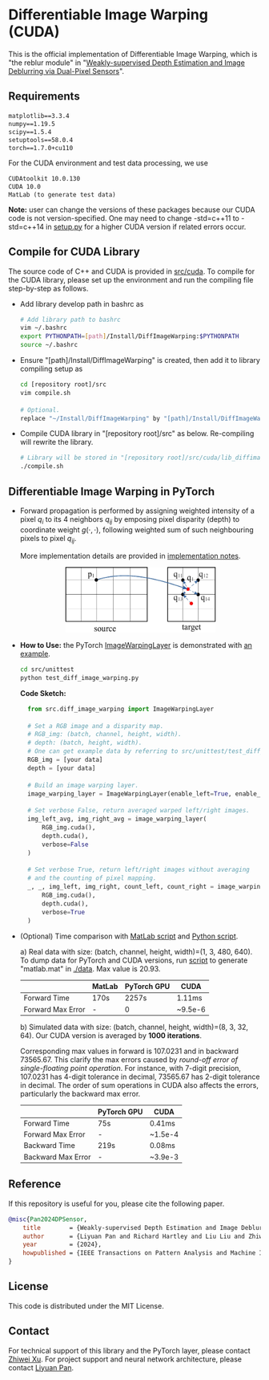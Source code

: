 # Differentiable Image Warping (CUDA)

This is the official implementation of Differentiable Image Warping, which is "the reblur module" in "[Weakly-supervised Depth Estimation and Image Deblurring via Dual-Pixel Sensors](https://www.computer.org/csdl/journal/tp/5555/01/10679095/20b3i87Z9q8)".

## Requirements
```
matplotlib==3.3.4
numpy==1.19.5
scipy==1.5.4
setuptools==58.0.4
torch==1.7.0+cu110
```
For the CUDA environment and test data processing, we use
```
CUDAtoolkit 10.0.130
CUDA 10.0
MatLab (to generate test data)
```
**Note:** user can change the versions of these packages because our CUDA code is not version-specified.
One may need to change -std=c++11 to -std=c++14 in [setup.py](src/cuda/setup.py) for a higher CUDA version if related errors occur.

## Compile for CUDA Library
The source code of C++ and CUDA is provided in [src/cuda](src/cuda/).
To compile for the CUDA library, please set up the environment and run the compiling file step-by-step as follows.
- Add library develop path in bashrc as
    ```bash
    # Add library path to bashrc
    vim ~/.bashrc
    export PYTHONPATH=[path]/Install/DiffImageWarping:$PYTHONPATH
    source ~/.bashrc
    ```
- Ensure "[path]/Install/DiffImageWarping" is created, then add it to library compiling setup as

    ```bash
    cd [repository root]/src
    vim compile.sh

    # Optional.
    replace "~/Install/DiffImageWarping" by "[path]/Install/DiffImageWarping"
    ```

- Compile CUDA library in "[repository root]/src" as below.
Re-compiling will rewrite the library.
    ```bash
    # Library will be stored in "[repository root]/src/cuda/lib_diffimagewarping"
    ./compile.sh
    ```

## Differentiable Image Warping in PyTorch
- Forward propagation is performed by assigning weighted intensity of a pixel $q_i$ to its 4 neighbors $q_{ij}$ by emposing pixel disparity (depth)
to coordinate weight $g(\cdot, \cdot)$, following weighted sum of such neighbouring pixels to pixel $q_{ij}$.

  More implementation details are provided in [implementation notes](doc/implementation_notes.pdf).

  <!-- ![alt text](doc/dual_pixel.jpg) -->
  <div style="text-align: center"><img src="doc/dual_pixel.jpg" width="300" /></div>

- **How to Use:** the PyTorch [ImageWarpingLayer](src/diff_image_warping.py) is demonstrated with [an example](src/unittest/test_diff_image_warping.py).
    ```bash
    cd src/unittest
    python test_diff_image_warping.py
    ```
  **Code Sketch:**
  ```python
    from src.diff_image_warping import ImageWarpingLayer

    # Set a RGB image and a disparity map.
    # RGB_img: (batch, channel, height, width).
    # depth: (batch, height, width).
    # One can get example data by referring to src/unittest/test_diff_image_warping.py.
    RGB_img = [your data]
    depth = [your data]

    # Build an image warping layer.
    image_warping_layer = ImageWarpingLayer(enable_left=True, enable_right=True)

    # Set verbose False, return averaged warped left/right images.
    img_left_avg, img_right_avg = image_warping_layer(
        RGB_img.cuda(),
        depth.cuda(),
        verbose=False
    )

    # Set verbose True, return left/right images without averaging
    # and the counting of pixel mapping.
    _, _, img_left, img_right, count_left, count_right = image_warping_layer(
        RGB_img.cuda(),
        depth.cuda(),
        verbose=True
    )
  ```

- (Optional) Time comparison with [MatLab script](src/ablation/matlab/simulator_image_warping_extrapol.m)
and [Python script](src/ablation/python/simulator_image_warping.py).

  a) Real data with size: (batch, channel, height, width)=(1, 3, 480, 640).
  To dump data for PyTorch and CUDA versions, run [script](src/ablation/matlab/simulator_image_warping_extrapol.m) to generate "matlab.mat" in [./data](data).
  Max value is 20.93.
  
  <center>

  | | MatLab  | PyTorch GPU | CUDA
  --- | --- | --- | ---
  Forward Time| 170s | 2257s | 1.11ms
  Forward Max Error | - | 0 | ~9.5e-6

  </center>

  b) Simulated data with size: (batch, channel, height, width)=(8, 3, 32, 64).
  Our CUDA version is averaged by **1000 iterations**.
  
  Corresponding max values in forward is 107.0231 and
  in backward 73565.67.
  This clarify the max errors caused by
  *round-off error of single-floating point operation*.
  For instance, with 7-digit precision,
  107.0231 has 4-digit tolerance in decimal,
  73565.67 has 2-digit
  tolerance in decimal.
  The order of sum operations in CUDA also affects the errors, particularly the backward max error.
  
  <center>

    | | PyTorch GPU | CUDA
    --- | --- | ---
    Forward Time| 75s| 0.41ms
    Forward Max Error | - | ~1.5e-4
    Backward Time| 219s | 0.08ms
    Backward Max Error | - | ~3.9e-3
  
  </center>

## Reference
If this repository is useful for you, please cite the following paper.
```bibtex
@misc{Pan2024DPSensor,
    title        = {Weakly-supervised Depth Estimation and Image Deblurring via Dual-Pixel Sensors},
    author       = {Liyuan Pan and Richard Hartley and Liu Liu and Zhiwei Xu and Shah Chowdhury and Yan Yang and Hongguang Zhang and Hongdong Li and Miaomiao Liu},
    year         = {2024},
    howpublished = {IEEE Transactions on Pattern Analysis and Machine Intelligence}
}
```

## License
This code is distributed under the MIT License.

## Contact
For technical support of this library and the PyTorch layer, please contact [Zhiwei Xu](mailto:zwxu064@gmail.com).
For project support and neural network architecture, please contact [Liyuan Pan](mailto:liyuan.pan@bit.edu.cn).
